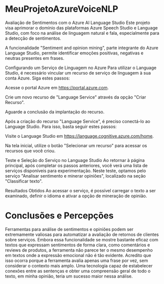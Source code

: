 # MeuProjetoAzureVoiceNLP

Avaliação de Sentimentos com o Azure AI Language Studio
Este projeto visa aprimorar o domínio das plataformas Azure Speech Studio e Language Studio, com foco na análise de linguagem natural e fala, especialmente para a detecção de sentimentos.

A funcionalidade "Sentiment and opinion mining", parte integrante do Azure Language Studio, permite identificar emoções positivas, negativas e neutras presentes em frases.

Configurando um Serviço de Linguagem no Azure
Para utilizar o Language Studio, é necessário vincular um recurso de serviço de linguagem à sua conta Azure. Siga estes passos:

Acesse o portal Azure em https://portal.azure.com.

Crie um novo recurso de "Language Service" através da opção "Criar Recurso".

Aguarde a conclusão da implantação do recurso.

Após a criação do recurso "Language Service", é preciso conectá-lo ao Language Studio. Para isso, basta seguir estes passos: 

Visite o Language Studio em https://language.cognitive.azure.com/home.

Na tela inicial, utilize o botão "Selecionar um recurso" para acessar os recursos que você criou.

Teste e Seleção do Serviço no Language Studio
Ao retornar à página principal, após completar os passos anteriores, você verá uma lista de serviços disponíveis para experimentação. Neste teste, optamos pelo serviço "Analisar sentimento e minerar opiniões", localizado na seção "Classificar texto".

Resultados Obtidos
Ao acessar o serviço, é possível carregar o texto a ser examinado, definir o idioma e ativar a opção de mineração de opinião.

# Conclusões e Percepções

Ferramentas para análise de sentimentos e opiniões podem ser extremamente valiosas para automatizar a avaliação de retornos de clientes sobre serviços. Embora essa funcionalidade se mostre bastante eficaz com textos que expressam sentimentos de forma clara, como comentários e reviews de produtos, a ferramenta não parece ter o mesmo desempenho em textos onde a expressão emocional não é tão evidente. Acredito que isso ocorra porque a ferramenta avalia apenas uma frase por vez, sem considerar o contexto mais amplo. Uma tecnologia capaz de estabelecer conexões entre as sentenças e obter uma compreensão geral de todo o texto, em minha opinião, teria um sucesso maior nessa análise.
